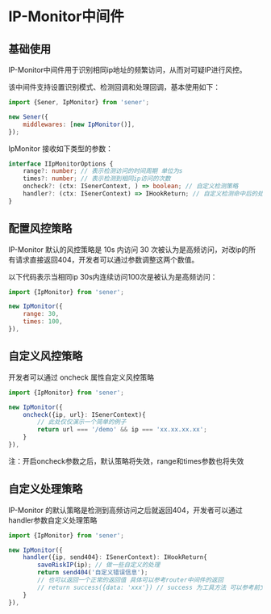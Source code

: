 <!--
 * @Author: chenzhongsheng
 * @Date: 2023-05-14 14:48:50
 * @Description: Coding something
-->
# IP-Monitor中间件

## 基础使用

IP-Monitor中间件用于识别相同ip地址的频繁访问，从而对可疑IP进行风控。

该中间件支持设置识别模式、检测回调和处理回调，基本使用如下：

```js
import {Sener, IpMonitor} from 'sener';

new Sener({
    middlewares: [new IpMonitor()],
});
```

IpMonitor 接收如下类型的参数：

```ts
interface IIpMonitorOptions {
    range?: number; // 表示检测访问的时间周期 单位为s
    times?: number; // 表示检测到相同ip访问的次数
    oncheck?: (ctx: ISenerContext, ) => boolean; // 自定义检测策略
    handler?: (ctx: ISenerContext) => IHookReturn; // 自定义检测命中后的处理逻辑
}
```

## 配置风控策略

IP-Monitor 默认的风控策略是 10s 内访问 30 次被认为是高频访问，对改ip的所有请求直接返回404，开发者可以通过参数调整这两个数值。

以下代码表示当相同ip 30s内连续访问100次是被认为是高频访问：

```js
import {IpMonitor} from 'sener';

new IpMonitor({
    range: 30,
    times: 100,
}),
```

## 自定义风控策略

开发者可以通过 oncheck 属性自定义风控策略

```ts
import {IpMonitor} from 'sener';

new IpMonitor({
    oncheck({ip, url}: ISenerContext){
        // 此处仅仅演示一个简单的例子
        return url === '/demo' && ip === 'xx.xx.xx.xx';
    }
}),
```

注：开启oncheck参数之后，默认策略将失效，range和times参数也将失效

## 自定义处理策略

IP-Monitor 的默认策略是检测到高频访问之后就返回404，开发者可以通过handler参数自定义处理策略

```ts
import {IpMonitor} from 'sener';

new IpMonitor({
    handler({ip, send404}: ISenerContext): IHookReturn{
        saveRiskIP(ip); // 做一些自定义的处理
        return send404('自定义错误信息');
        // 也可以返回一个正常的返回值 具体可以参考router中间件的返回
        // return success({data: 'xxx'}) // success 为工具方法 可以参考前文
    }
}),
```
